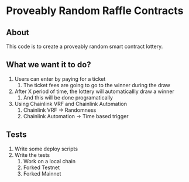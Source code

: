 # Proveably Random Raffle Contracts

## About

This code is to create a proveably random smart contract lottery.

## What we want it to do?

1. Users can enter by paying for a ticket
   1. The ticket fees are going to go to the winner during the draw
2. After X period of time, the lottery will automaticallly draw a winner
   1. And this will be done programatically
3. Using Chainlink VRF and Chainlink Automation
   1. Chainlink VRF -> Randomness
   2. Chainlink Automation -> Time based trigger

## Tests

1. Write some deploy scripts
2. Write the tests
   1. Work on a local chain
   2. Forked Testnet
   3. Forked Mainnet
